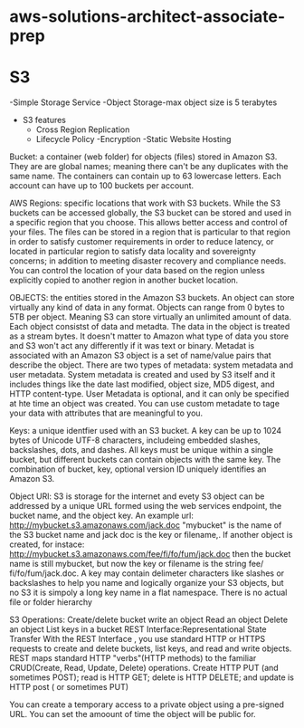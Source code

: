 # aws-solutions-architect-associate-prep
# S3
-Simple Storage Service
-Object Storage-max object size is 5 terabytes
- S3 features
  - Cross Region Replication 
  - Lifecycle Policy
  -Encryption 
  -Static Website Hosting
  
Bucket: a container (web folder) for objects (files) stored in Amazon S3.  They are are global names; meaning there can't be any duplicates with the same name. The containers can contain up to 63 lowercase letters. Each account can have up to 100 buckets per account.

AWS Regions: specific locations that work with S3 buckets. While the S3 buckets can be accessed globally, the S3 bucket can be stored and used in a specific region that you choose. This allows better access and control of your files. The files can be stored in a region that is particular to that region in order to satisfy customer requirements in order to reduce latency, or located in particular region to satisfy data locality and sovereignty concerns; in addition to meeting disaster recovery and compliance needs. You can control the location of your data based on the region unless explicitly copied to another region in another bucket location. 

OBJECTS: the entities stored in the Amazon S3 buckets. An object can store virtually any kind of data in any format. Objects can range from 0 bytes to 5TB per object. Meaning S3 can store virtually an unlimited amount of data. Each object consistst of data and metadta. The data in the object is treated as a stream bytes. It doesn't matter to Amazon what type of data you store and S3 won't act any differently if it was text or binary.
Metadat is associated with an Amazon S3 object is a set of name/value pairs that describe the object. There are two types of metadata: system metadata and user metadata. System metadata is created and used by S3 itself and it includes things like the date last modified, object size, MD5 digest, and HTTP content-type. User Metadata is optional, and it can only be specified at hte time an object was created. You can use custom metadate to tage your data with attributes that are meaningful to you.

Keys: a unique identfier used with an S3 bucket. A key can be up to 1024 bytes of Unicode UTF-8 characters, includeing embedded slashes, backslashes, dots, and dashes. All keys must be unique within a single bucket, but different buckets can contain objects with the same key. The combination of bucket, key, optional version ID uniquely identifies an Amazon S3.

Object URl: S3 is storage for the internet and evety S3 object can be addressed by a unique URL formed using the web services endpoint, the bucket name, and the object key. An example url:
http://mybucket.s3.amazonaws.com/jack.doc
"mybucket" is the name of the S3 bucket name and jack doc is the key or filename,. If another object is created, for instace:
http://mybucket.s3.amazonaws.com/fee/fi/fo/fum/jack.doc
then the bucket name is still mybucket, but now the key or filename is the string fee/ fi/fo/fum/jack.doc. A key may contain delimeter characters like slashes or backslashes to help you name and logically organize your S3 objects, but no S3 it is simpoly a long key name in a flat namespace. There is no actual file or folder hierarchy

S3 Operations:
Create/delete bucket
write an object
Read an object
Delete an object
List keys in a bucket
REST Interface:Representational State Transfer 
With the REST Interface , you use standard HTTP or HTTPS requests to create and delete buckets, list keys, and read and write objects. REST maps standard HTTP "verbs"(HTTP methods) to the familiar CRUD(Create, Read, Update, Delete) operations. Create HTTP PUT (and sometimes POST); read is HTTP GET; delete is HTTP DELETE; and update is HTTP post ( or sometimes PUT)

You can create a temporary access to a private object using a pre-signed URL. You can set the amoount of time the object will be public for. 
